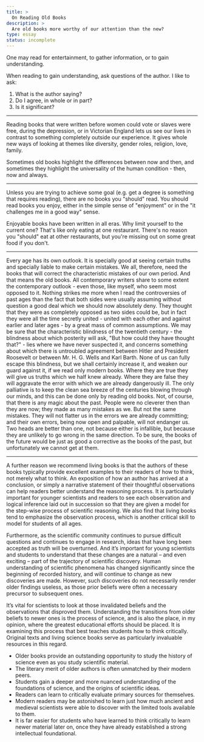 ```yaml
---
title: >
  On Reading Old Books
description: >
  Are old books more worthy of our attention than the new?
type: essay
status: incomplete
---
```


One may read for entertainment, to gather information, or to gain understanding.

When reading to gain understanding, ask questions of the author. I like to ask:

1. What is the author saying?
2. Do I agree, in whole or in part?
3. Is it significant?

---

Reading books that were written before women could vote or slaves were free, during the depression, or in Victorian England lets us see our lives in contrast to something completely outside our experience. It gives whole new ways of looking at themes like diversity, gender roles, religion, love, family.

Sometimes old books highlight the differences between now and then, and sometimes they highlight the universality of the human condition - then, now and always.

---

Unless you are trying to achieve some goal (e.g. get a degree is something that requires reading), there are no books you "should" read. You should read books you enjoy, either in the simple sense of "enjoyment" or in the "it challenges me in a good way" sense.

Enjoyable books have been written in all eras. Why limit yourself to the current one? That's like only eating at one restaurant. There's no reason you "should" eat at other restaurants, but you're missing out on some great food if you don't.

---

Every age has its own outlook. It is specially good at seeing certain truths and specially liable to make certain mistakes. We all, therefore, need the books that will correct the characteristic mistakes of our own period. And that means the old books. All contemporary writers share to some extent the contemporary outlook - even those, like myself, who seem most opposed to it. Nothing strikes me more when I read the controversies of past ages than the fact that both sides were usually assuming without question a good deal which we should now absolutely deny. They thought that they were as completely opposed as two sides could be, but in fact they were all the time secretly united - united with each other and against earlier and later ages - by a great mass of common assumptions. We may be sure that the characteristic blindness of the twentieth century - the blindness about which posterity will ask, "But how could they have thought that?" - lies where we have never suspected it, and concerns something about which there is untroubled agreement between Hitler and President Roosevelt or between Mr. H. G. Wells and Karl Barth. None of us can fully escape this blindness, but we shall certainly increase it, and weaken our guard against it, if we read only modern books. Where they are true they will give us truths which we half knew already. Where they are false they will aggravate the error with which we are already dangerously ill. The only palliative is to keep the clean sea breeze of the centuries blowing through our minds, and this can be done only by reading old books. Not, of course, that there is any magic about the past. People were no cleverer then than they are now; they made as many mistakes as we. But not the same mistakes. They will not flatter us in the errors we are already committing; and their own errors, being now open and palpable, will not endanger us. Two heads are better than one, not because either is infallible, but because they are unlikely to go wrong in the same direction. To be sure, the books of the future would be just as good a corrective as the books of the past, but unfortunately we cannot get at them.

---

A further reason we recommend living books is that the authors of these books typically provide excellent examples to their readers of how to think, not merely what to think. An exposition of how an author has arrived at a conclusion, or simply a narrative statement of their thoughtful observations can help readers better understand the reasoning process. It is particularly important for younger scientists and readers to see each observation and logical inference laid out in succession so that they are given a model for the step-wise process of scientific reasoning. We also find that living books tend to emphasize the observation process, which is another critical skill to model for students of all ages.

Furthermore, as the scientific community continues to pursue difficult questions and continues to engage in research, ideas that have long been accepted as truth will be overturned. And it’s important for young scientists and students to understand that these changes are a natural – and even exciting – part of the trajectory of scientific discovery. Human understanding of scientific phenomena has changed significantly since the beginning of recorded history, and will continue to change as new discoveries are made. However, such discoveries do not necessarily render older findings useless, as those prior beliefs were often a necessary precursor to subsequent ones.

It’s vital for scientists to look at those invalidated beliefs and the observations that disproved them. Understanding the transitions from older beliefs to newer ones is the process of science, and is also the place, in my opinion, where the greatest educational efforts should be placed. It is examining this process that best teaches students how to think critically. Original texts and living science books serve as particularly invaluable resources in this regard.

- Older books provide an outstanding opportunity to study the history of science even as you study scientific material.
- The literary merit of older authors is often unmatched by their modern peers.
- Students gain a deeper and more nuanced understanding of the foundations of science, and the origins of scientific ideas.
- Readers can learn to critically evaluate primary sources for themselves.
- Modern readers may be astonished to learn just how much ancient and medieval scientists were able to discover with the limited tools available to them.
- It is far easier for students who have learned to think critically to learn newer material later on, once they have already established a strong intellectual foundational.
